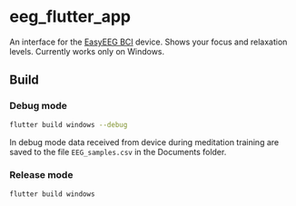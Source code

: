 # eeg_flutter_app
An interface for the [EasyEEG BCI](https://labdata.ru/news/easyeeg-bci) device. Shows your focus and relaxation levels. Currently works only on Windows.
## Build
### Debug mode
```bash
flutter build windows --debug
```
In debug mode data received from device during meditation training are saved to the file `EEG_samples.csv` in the Documents folder.
### Release mode
```
flutter build windows
```